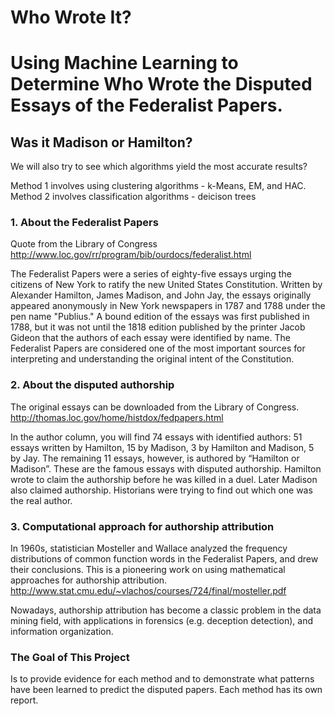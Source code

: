 # Who Wrote It? 
# Using Machine Learning to Determine Who Wrote the Disputed Essays of the Federalist Papers.
## Was it Madison or Hamilton?

We will also try to see which algorithms yield the most accurate results? 

Method 1 involves using clustering algorithms - k-Means, EM, and HAC.
Method 2 involves classification algorithms - deicison trees 

### 1. About the Federalist Papers
Quote from the Library of Congress http://www.loc.gov/rr/program/bib/ourdocs/federalist.html

The Federalist Papers were a series of eighty-five essays urging the citizens of New York to ratify the new United States Constitution. Written by Alexander Hamilton, James Madison, and John Jay, the essays originally appeared anonymously in New York newspapers in 1787 and 1788 under the pen name "Publius." A bound edition of the essays was first published in 1788, but it was not until the 1818 edition published by the printer Jacob Gideon that the authors of each essay were identified by name. The Federalist Papers are considered one of the most important sources for interpreting and understanding the original intent of the Constitution.

### 2. About the disputed authorship
The original essays can be downloaded from the Library of Congress. http://thomas.loc.gov/home/histdox/fedpapers.html

In the author column, you will find 74 essays with identified authors: 51 essays written by Hamilton, 15 by Madison, 3 by Hamilton and Madison, 5 by Jay. The remaining 11 essays, however, is authored by “Hamilton or Madison”. These are the famous essays with disputed authorship. Hamilton wrote to claim the authorship before he was killed in a duel. Later Madison also claimed authorship. Historians were trying to find out which one was the real author.


### 3. Computational approach for authorship attribution
In 1960s, statistician Mosteller and Wallace analyzed the frequency distributions of common function words in the Federalist Papers, and drew their conclusions. This is a pioneering work on using mathematical approaches for authorship attribution. http://www.stat.cmu.edu/~vlachos/courses/724/final/mosteller.pdf

Nowadays, authorship attribution has become a classic problem in the data mining field, with applications in forensics (e.g. deception detection), and information organization.


### The Goal of This Project
Is to provide evidence for each method and to demonstrate what patterns have been learned to predict the disputed papers. Each method has its own report. 
